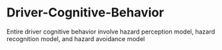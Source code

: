 # Driver-Cognitive-Behavior
Entire driver cognitive behavior involve hazard perception model, hazard recognition model, and hazard avoidance model
